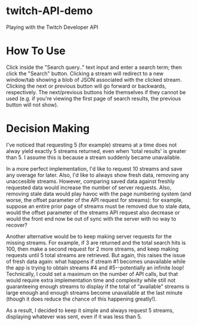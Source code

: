 # twitch-API-demo
Playing with the Twitch Developer API

# How To Use
Click inside the "Search query.." text input and enter a search term; then click the "Search" button.  Clicking a stream will redirect to a new window/tab showing a blob of JSON associated with the clicked stream.  Clicking the next or previous button will go forward or backwards, respectively.  The next/previous buttons hide themselves if they cannot be used (e.g. if you're viewing the first page of search results, the previous button will not show).

# Decision Making
I've noticed that requesting 5 (for example) streams at a time does not alway yield exactly 5 streams returned, even when 'total results' is greater than 5.  I assume this is because a stream suddenly became unavailable.  

In a more perfect implementation, I'd like to request 10 streams and save any overage for later.  Also, I'd like to always show fresh data, removing any unaccesible streams.  However, comparing saved data against freshly requested data would increase the number of server requests.  Also, removing stale data would play havoc with the page numbering system (and worse, the offset parameter of the API request for streams):  for example, suppose an entire prior page of streams must be removed due to stale data, would the offset parameter of the streams API request also decrease or would the front end now be out of sync with the server with no way to recover?  

Another alternative would be to keep making server requests for the missing streams.  For example, if 3 are returned and the total search hits is 100, then make a second request for 2 more streams, and keep making requests until 5 total streams are retrieved.  But again, this raises the issue of fresh data again: what happens if stream #1 becomes unavailable while the app is trying to obtain streams #4 and #5--potentially an infinite loop!  Technically, I could set a maximum on the number of API calls, but that would require extra implementation time and complexity while still not guaranteeing enough streams to display if the total of “available” streams is large enough and enough streams become unavailable at the last minute (though it does reduce the chance of this happening greatly!). 

As a result, I decided to keep it simple and always request 5 streams, displaying whatever was sent, even if it was less than 5.
